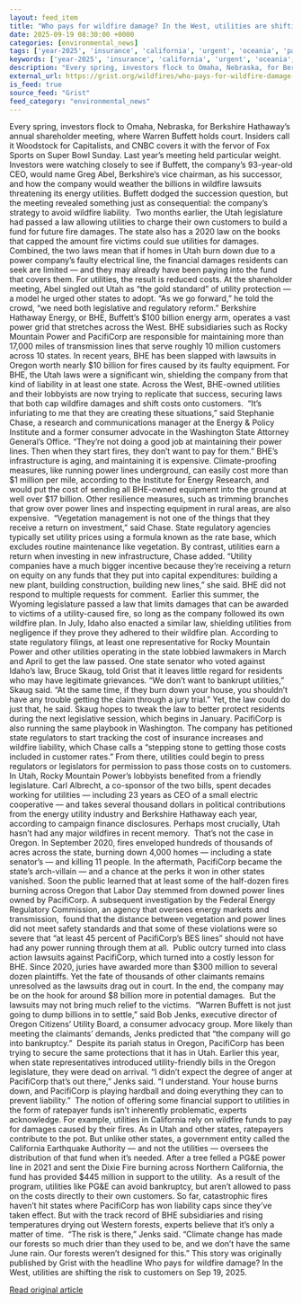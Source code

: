 ```yaml
---
layout: feed_item
title: "Who pays for wildfire damage? In the West, utilities are shifting the risk to customers"
date: 2025-09-19 08:30:00 +0000
categories: [environmental_news]
tags: ['year-2025', 'insurance', 'california', 'urgent', 'oceania', 'pacific-region', 'climate-risk', 'extreme-weather', 'usa', 'wildfires']
keywords: ['year-2025', 'insurance', 'california', 'urgent', 'oceania', 'pays', 'wildfire', 'damage']
description: "Every spring, investors flock to Omaha, Nebraska, for Berkshire Hathaway’s annual shareholder meeting, where Warren Buffett holds court"
external_url: https://grist.org/wildfires/who-pays-for-wildfire-damage-in-the-west-utilities-are-shifting-the-risk-to-customers/
is_feed: true
source_feed: "Grist"
feed_category: "environmental_news"
---
```


Every spring, investors flock to Omaha, Nebraska, for Berkshire Hathaway’s annual shareholder meeting, where Warren Buffett holds court. Insiders call it Woodstock for Capitalists, and CNBC covers it with the fervor of Fox Sports on Super Bowl Sunday. Last year’s meeting held particular weight. Investors were watching closely to see if Buffett, the company’s 93-year-old CEO, would name Greg Abel, Berkshire’s vice chairman, as his successor, and how the company would weather the billions in wildfire lawsuits threatening its energy utilities. Buffett dodged the succession question, but the meeting revealed something just as consequential: the company’s strategy to avoid wildfire liability.&nbsp; Two months earlier, the Utah legislature had passed a law allowing utilities to charge their own customers to build a fund for future fire damages. The state also has a 2020 law on the books that capped the amount fire victims could sue utilities for damages. Combined, the two laws mean that if homes in Utah burn down due to a power company’s faulty electrical line, the financial damages residents can seek are limited — and they may already have been paying into the fund that covers them. For utilities, the result is reduced costs. At the shareholder meeting, Abel singled out Utah as “the gold standard” of utility protection — a model he urged other states to adopt. “As we go forward,” he told the crowd, “we need both legislative and regulatory reform.” Berkshire Hathaway Energy, or BHE, Buffett’s $100 billion energy arm, operates a vast power grid that stretches across the West. BHE subsidiaries such as Rocky Mountain Power and PacifiCorp are responsible for maintaining more than 17,000 miles of transmission lines that serve roughly 10 million customers across 10 states. In recent years, BHE has been slapped with lawsuits in Oregon worth nearly $10 billion for fires caused by its faulty equipment. For BHE, the Utah laws were a significant win, shielding the company from that kind of liability in at least one state. Across the West, BHE-owned utilities and their lobbyists are now trying to replicate that success, securing laws that both cap wildfire damages and shift costs onto customers.&nbsp; “It&#8217;s infuriating to me that they are creating these situations,” said Stephanie Chase, a research and communications manager at the Energy &amp; Policy Institute and a former consumer advocate in the Washington State Attorney General&#8217;s Office. “They&#8217;re not doing a good job at maintaining their power lines. Then when they start fires, they don&#8217;t want to pay for them.” BHE’s infrastructure is aging, and maintaining it is expensive. Climate-proofing measures, like running power lines underground, can easily cost more than $1 million per mile, according to the Institute for Energy Research, and would put the cost of sending all BHE-owned equipment into the ground at well over $17 billion. Other resilience measures, such as trimming branches that grow over power lines and inspecting equipment in rural areas, are also expensive.&nbsp; “Vegetation management is not one of the things that they receive a return on investment,” said Chase. State regulatory agencies typically set utility prices using a formula known as the rate base, which excludes routine maintenance like vegetation. By contrast, utilities earn a return when investing in new infrastructure, Chase added. “Utility companies have a much bigger incentive because they&#8217;re receiving a return on equity on any funds that they put into capital expenditures: building a new plant, building construction, building new lines,” she said. BHE did not respond to multiple requests for comment.&nbsp; Earlier this summer, the Wyoming legislature passed a law that limits damages that can be awarded to victims of a utility-caused fire, so long as the company followed its own wildfire plan. In July, Idaho also enacted a similar law, shielding utilities from negligence if they prove they adhered to their wildfire plan. According to state regulatory filings, at least one representative for Rocky Mountain Power and other utilities operating in the state lobbied lawmakers in March and April to get the law passed. One state senator who voted against Idaho’s law, Bruce Skaug, told Grist that it leaves little regard for residents who may have legitimate grievances. “We don’t want to bankrupt utilities,” Skaug said. “At the same time, if they burn down your house, you shouldn’t have any trouble getting the claim through a jury trial.” Yet, the law could do just that, he said. Skaug hopes to tweak the law to better protect residents during the next legislative session, which begins in January. PacifiCorp is also running the same playbook in Washington. The company has petitioned state regulators to start tracking the cost of insurance increases and wildfire liability, which Chase calls a “stepping stone to getting those costs included in customer rates.” From there, utilities could begin to press regulators or legislators for permission to pass those costs on to customers. In Utah, Rocky Mountain Power’s lobbyists benefited from a friendly legislature. Carl Albrecht, a co-sponsor of the two bills, spent decades working for utilities — including 23 years as CEO of a small electric cooperative — and takes several thousand dollars in political contributions from the energy utility industry and Berkshire Hathaway each year, according to campaign finance disclosures. Perhaps most crucially, Utah hasn’t had any major wildfires in recent memory.&nbsp; That’s not the case in Oregon. In September 2020, fires enveloped hundreds of thousands of acres across the state, burning down 4,000 homes — including a state senator’s — and killing 11 people. In the aftermath, PacifiCorp became the state’s arch-villain — and a chance at the perks it won in other states vanished. Soon the public learned that at least some of the half-dozen fires burning across Oregon that Labor Day stemmed from downed power lines owned by PacifiCorp. A subsequent investigation by the Federal Energy Regulatory Commission, an agency that oversees energy markets and transmission,&nbsp; found that the distance between vegetation and power lines did not meet safety standards and that some of these violations were so severe that “at least 45 percent of PacifiCorp’s BES lines” should not have had any power running through them at all.&nbsp; Public outcry turned into class action lawsuits against PacifiCorp, which turned into a costly lesson for BHE. Since 2020, juries have awarded more than $300 million to several dozen plaintiffs. Yet the fate of thousands of other claimants remains unresolved as the lawsuits drag out in court. In the end, the company may be on the hook for around $8 billion more in potential damages.&nbsp; But the lawsuits may not bring much relief to the victims.&nbsp; “Warren Buffett is not just going to dump billions in to settle,” said Bob Jenks, executive director of Oregon Citizens’ Utility Board, a consumer advocacy group. More likely than meeting the claimants’ demands, Jenks predicted that “the company will go into bankruptcy.”&nbsp; Despite its pariah status in Oregon, PacifiCorp has been trying to secure the same protections that it has in Utah. Earlier this year, when state representatives introduced utility-friendly bills in the Oregon legislature, they were dead on arrival. “I didn’t expect the degree of anger at PacifiCorp that’s out there,” Jenks said. “I understand. Your house burns down, and PacifiCorp is playing hardball and doing everything they can to prevent liability.”&nbsp; The notion of offering some financial support to utilities in the form of ratepayer funds isn’t inherently problematic, experts acknowledge. For example, utilities in California rely on wildfire funds to pay for damages caused by their fires. As in Utah and other states, ratepayers contribute to the pot. But unlike other states, a government entity called the California Earthquake Authority — and not the utilities — oversees the distribution of that fund when it’s needed. After a tree felled a PG&amp;E power line in 2021 and sent the Dixie Fire burning across Northern California, the fund has provided $445 million in support to the utility.&nbsp; As a result of the program, utilities like PG&amp;E can avoid bankruptcy, but aren’t allowed to pass on the costs directly to their own customers. So far, catastrophic fires haven’t hit states where PacifiCorp has won liability caps since they’ve taken effect. But with the track record of BHE subsidiaries and rising temperatures drying out Western forests, experts believe that it’s only a matter of time.&nbsp; “The risk is there,” Jenks said. “Climate change has made our forests so much drier than they used to be, and we don’t have the same June rain. Our forests weren’t designed for this.” This story was originally published by Grist with the headline Who pays for wildfire damage? In the West, utilities are shifting the risk to customers on Sep 19, 2025.

[Read original article](https://grist.org/wildfires/who-pays-for-wildfire-damage-in-the-west-utilities-are-shifting-the-risk-to-customers/)
